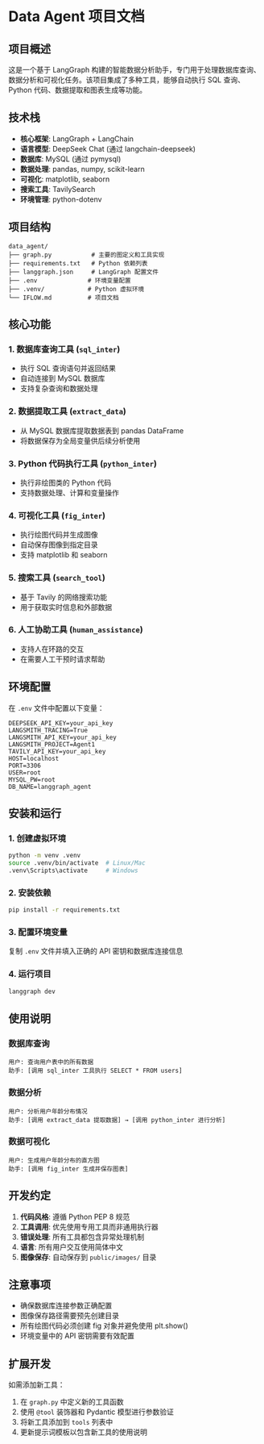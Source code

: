 # Data Agent 项目文档

## 项目概述

这是一个基于 LangGraph 构建的智能数据分析助手，专门用于处理数据库查询、数据分析和可视化任务。该项目集成了多种工具，能够自动执行 SQL 查询、Python 代码、数据提取和图表生成等功能。

## 技术栈

- **核心框架**: LangGraph + LangChain
- **语言模型**: DeepSeek Chat (通过 langchain-deepseek)
- **数据库**: MySQL (通过 pymysql)
- **数据处理**: pandas, numpy, scikit-learn
- **可视化**: matplotlib, seaborn
- **搜索工具**: TavilySearch
- **环境管理**: python-dotenv

## 项目结构

```
data_agent/
├── graph.py           # 主要的图定义和工具实现
├── requirements.txt   # Python 依赖列表
├── langgraph.json     # LangGraph 配置文件
├── .env              # 环境变量配置
├── .venv/            # Python 虚拟环境
└── IFLOW.md          # 项目文档
```

## 核心功能

### 1. 数据库查询工具 (`sql_inter`)
- 执行 SQL 查询语句并返回结果
- 自动连接到 MySQL 数据库
- 支持复杂查询和数据处理

### 2. 数据提取工具 (`extract_data`)
- 从 MySQL 数据库提取数据表到 pandas DataFrame
- 将数据保存为全局变量供后续分析使用

### 3. Python 代码执行工具 (`python_inter`)
- 执行非绘图类的 Python 代码
- 支持数据处理、计算和变量操作

### 4. 可视化工具 (`fig_inter`)
- 执行绘图代码并生成图像
- 自动保存图像到指定目录
- 支持 matplotlib 和 seaborn

### 5. 搜索工具 (`search_tool`)
- 基于 Tavily 的网络搜索功能
- 用于获取实时信息和外部数据

### 6. 人工协助工具 (`human_assistance`)
- 支持人在环路的交互
- 在需要人工干预时请求帮助

## 环境配置

在 `.env` 文件中配置以下变量：

```env
DEEPSEEK_API_KEY=your_api_key
LANGSMITH_TRACING=True
LANGSMITH_API_KEY=your_api_key
LANGSMITH_PROJECT=Agent1
TAVILY_API_KEY=your_api_key
HOST=localhost
PORT=3306
USER=root
MYSQL_PW=root
DB_NAME=langgraph_agent
```

## 安装和运行

### 1. 创建虚拟环境
```bash
python -m venv .venv
source .venv/bin/activate  # Linux/Mac
.venv\Scripts\activate     # Windows
```

### 2. 安装依赖
```bash
pip install -r requirements.txt
```

### 3. 配置环境变量
复制 `.env` 文件并填入正确的 API 密钥和数据库连接信息

### 4. 运行项目
```bash
langgraph dev
```

## 使用说明

### 数据库查询
```
用户: 查询用户表中的所有数据
助手: [调用 sql_inter 工具执行 SELECT * FROM users]
```

### 数据分析
```
用户: 分析用户年龄分布情况
助手: [调用 extract_data 提取数据] → [调用 python_inter 进行分析]
```

### 数据可视化
```
用户: 生成用户年龄分布的直方图
助手: [调用 fig_inter 生成并保存图表]
```

## 开发约定

1. **代码风格**: 遵循 Python PEP 8 规范
2. **工具调用**: 优先使用专用工具而非通用执行器
3. **错误处理**: 所有工具都包含异常处理机制
4. **语言**: 所有用户交互使用简体中文
5. **图像保存**: 自动保存到 `public/images/` 目录

## 注意事项

- 确保数据库连接参数正确配置
- 图像保存路径需要预先创建目录
- 所有绘图代码必须创建 fig 对象并避免使用 plt.show()
- 环境变量中的 API 密钥需要有效配置

## 扩展开发

如需添加新工具：

1. 在 `graph.py` 中定义新的工具函数
2. 使用 `@tool` 装饰器和 Pydantic 模型进行参数验证
3. 将新工具添加到 `tools` 列表中
4. 更新提示词模板以包含新工具的使用说明